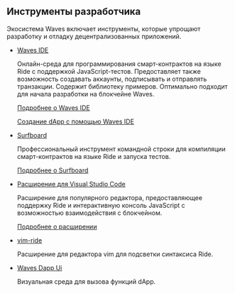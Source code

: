 ## Инструменты разработчика

Экосистема Waves включает инструменты, которые упрощают разработку и отладку децентрализованных приложений.

* [Waves IDE](https://ide.wavesplatform.com/)
   
   Онлайн-среда для программирования смарт-контрактов на языке Ride с поддержкой JavaScript-тестов. Предоставляет также возможность создавать аккаунты, подписывать и отправлять транзакции. Содержит библиотеку примеров. Оптимально подходит для начала разработки на блокчейне Waves.

   [Подробнее о Waves IDE](/ru/building-apps/smart-contracts/tools/waves-ide)

   [Создание dApp с помощью Waves IDE](/ru/smart-contracts/writing-dapps)

* [Surfboard](https://www.npmjs.com/package/@waves/surfboard)

   Профессиональный инструмент командной строки для компиляции смарт-контрактов на языке Ride и запуска тестов.

   [Подробнее о Surfboard](/ru/building-apps/smart-contracts/tools/surfboard)

* [Расширение для Visual Studio Code](https://github.com/wavesplatform/ride-vscode)

   Расширение для популярного редактора, предоставляющее поддержку Ride и интерактивную консоль JavaScript с возможностью взаимодействия с блокчейном.

   [Подробнее о расширении](/ru/building-apps/smart-contracts/tools/ride-vscode)

* [vim-ride](https://github.com/rosmanov/vim-ride)

   Расширение для редактора vim для подсветки синтаксиса Ride.

* [Waves Dapp Ui](https://waves-dapp.com/)

   Визуальная среда для вызова функций dApp.
